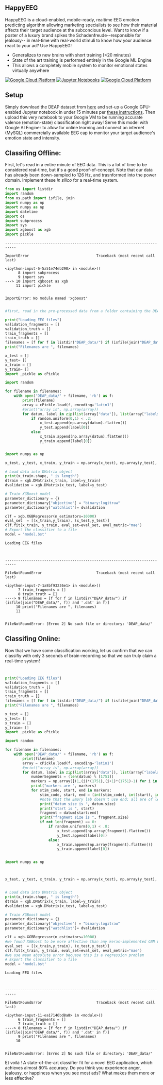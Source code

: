 
## HappyEEG



HappyEEG is a cloud-enabled, mobile-ready, realtime EEG emotion predicting algorithm allowing marketing specialists to see how their material affects their target audience at the subconcious level. Want to know if a poster of a luxury brand spikes the Schadenfreude--responsible for jealousy-- in real-time with real-world stimuli to know how your audience react to your ad? Use HappyEEG!  

  - Generalizes to new brains with short training (<20 minutes)
  - State of the art training is performed entirely in the Google ML Engine
  - This allows a completely mobile system to monitor emotional states virtually anywhere


[![Google Cloud Platform](https://www.retailbusinesstechnologyexpo.com/__novaimages/4461286?v=636567609703630000&h=120&type=3&w=120&q=100)](https://cloud.google.com/gcp/?utm_source=google&utm_medium=cpc&utm_campaign=na-US-all-en-dr-bkws-all-all-trial-e-dr-1003905&utm_content=text-ad-none-any-DEV_c-CRE_113120492767-ADGP_Hybrid%20%7C%20AW%20SEM%20%7C%20BKWS%20%7C%20US%20%7C%20en%20%7C%20EXA%20~%20Google%20Cloud%20Platform-KWID_43700009942847400-kwd-26415313501&utm_term=KW_google%20cloud%20platform-ST_google%20cloud%20platform&gclid=CjwKCAjwx7DeBRBJEiwA9MeX_FowZwUrPoy-TiUvXPxKqlbdraEfNWZ7JTEn4HWL6TK4m2P8BNvAyBoCy8kQAvD_BwE&dclid=CJ2O1fStl94CFVMNNwodH0ED3A) 
[![Jupyter Notebooks](https://images.g2crowd.com/uploads/product/image/large_detail/large_detail_1514651055/jupyter.png)](https://cloud.google.com/gcp/?utm_source=google&utm_medium=cpc&utm_campaign=na-US-all-en-dr-bkws-all-all-trial-e-dr-1003905&utm_content=text-ad-none-any-DEV_c-CRE_113120492767-ADGP_Hybrid%20%7C%20AW%20SEM%20%7C%20BKWS%20%7C%20US%20%7C%20en%20%7C%20EXA%20~%20Google%20Cloud%20Platform-KWID_43700009942847400-kwd-26415313501&utm_term=KW_google%20cloud%20platform-ST_google%20cloud%20platform&gclid=CjwKCAjwx7DeBRBJEiwA9MeX_FowZwUrPoy-TiUvXPxKqlbdraEfNWZ7JTEn4HWL6TK4m2P8BNvAyBoCy8kQAvD_BwE&dclid=CJ2O1fStl94CFVMNNwodH0ED3A) 
[![Google Cloud Platform](https://d1q6f0aelx0por.cloudfront.net/product-logos/6bd224a8-e827-4593-b5b4-483338e9999e-python.png )](https://cloud.google.com/gcp/?utm_source=google&utm_medium=cpc&utm_campaign=na-US-all-en-dr-bkws-all-all-trial-e-dr-1003905&utm_content=text-ad-none-any-DEV_c-CRE_113120492767-ADGP_Hybrid%20%7C%20AW%20SEM%20%7C%20BKWS%20%7C%20US%20%7C%20en%20%7C%20EXA%20~%20Google%20Cloud%20Platform-KWID_43700009942847400-kwd-26415313501&utm_term=KW_google%20cloud%20platform-ST_google%20cloud%20platform&gclid=CjwKCAjwx7DeBRBJEiwA9MeX_FowZwUrPoy-TiUvXPxKqlbdraEfNWZ7JTEn4HWL6TK4m2P8BNvAyBoCy8kQAvD_BwE&dclid=CJ2O1fStl94CFVMNNwodH0ED3A)


## Setup

Simply download the DEAP dataset from [here](http://www.eecs.qmul.ac.uk/mmv/datasets/deap/) and set-up a Google GPU-enabled Jupyter notebook in under 15 minutes per [these instructions](https://towardsdatascience.com/running-jupyter-notebook-in-google-cloud-platform-in-15-min-61e16da34d52?fbclid=IwAR1Mg-sls7VAvlhttps%3A%2F%2Fl.facebook.com%2Fl.php%3Fu%3Dhttps%3A%2F%2Ftowardsdatascience.com%2Frunning-jupyter-notebook-in-google-cloud-platform-in-15-min-61e16da34d52%3Ffbclid%3DIwAR1Mg-sls7VAvlRXOPRP7KkwWu4HfjDZ2WCIC_r9ednvIOqoYcBVWYzqrSw&h=AT2uBjVkEL0ZSw-9vN4a17BCVdArWVUQSe03JvYA_d-nVPFkp8AxUAnaZ0IrXzVydi6BJ8L6Co3VmDOH0IRdHy-QUpnXi6H_uSPIo-wIjkrjkl9dT3dN-W3Shp_YK9D72W6x40hnDdnVJWDe76NcJuwRXOPRP7KkwWu4HfjDZ2WCIC_r9ednvIOqoYcBVWYzqrSw). Then upload this very notebook to your Google VM to be running accurate valence (emotion-state) classification right away! Serve this model with Google AI Enginer to allow for online learning and connect an internet (MySQL) commercially available EEG cap to monitor your target audience's emotion state and intensity. 


## Classifing Offline: 

First, let's read in a entire minute of EEG data. This is a lot of time to be considered real-time, but it's a good proof-of-concept. Note that our data has already been down-sampled to 126 Hz, and trasnformed into the power domain. Implement these *in silico* for a real-time system. 


```python
from os import listdir
import random
from os.path import isfile, join
import numpy as np
import numpy as np
import datetime
import os
import subprocess
import sys
import xgboost as xgb
import pickle 
```


    ---------------------------------------------------------------------------

    ImportError                               Traceback (most recent call last)

    <ipython-input-6-5a51e74eb298> in <module>()
          8 import subprocess
          9 import sys
    ---> 10 import xgboost as xgb
         11 import pickle


    ImportError: No module named 'xgboost'



```python

#first, read in the pre-processed data from a folder containing the DEAP .dat files.  

print("Loading EEG files")
validation_fragments = []
validation_truth = []
train_fragments = []
train_truth = []
filenames = [f for f in listdir("DEAP_data/") if (isfile(join("DEAP_data/", f)) and '.dat' in f)]
print("Filenames are ", filenames)

x_test = []
y_test= []
x_train = []
y_train= []
import _pickle as cPickle

import random

for filename in filenames:
    with open("DEAP_data/" + filename, 'rb') as f:
        print(filename)
        array = cPickle.load(f, encoding='latin1')
        #print("array is", np.array(array))
        for datum, label in zip(list(array["data"]), list(array["labels"])):
            if random.uniform(0,1) < .2:
                x_test.append(np.array(datum).flatten())
                y_test.append(label[0])
            else:
                x_train.append(np.array(datum).flatten())
                y_train.append(label[0])


import numpy as np

x_test, y_test, x_train, y_train = np.array(x_test), np.array(y_test), np.array(x_train), np.array(y_train)

# Load data into DMatrix object
print(x_train.shape, " is length")
dtrain = xgb.DMatrix(x_train, label=y_train)
dvalidation = xgb.DMatrix(x_test, label=y_test)

# Train XGBoost model
parameter_dictionary = {}
parameter_dictionary["objective"] = "binary:logitraw"
parameter_dictionary["watchlist"]= dvalidation

clf = xgb.XGBRegressor(n_estimators=10000)
eval_set  = [(x_train,y_train), (x_test,y_test)]
clf.fit(x_train, y_train, eval_set=eval_set, eval_metric="mae")
# Export the classifier to a file
model = 'model.bst'

```

    Loading EEG files



    ---------------------------------------------------------------------------

    FileNotFoundError                         Traceback (most recent call last)

    <ipython-input-7-1a8bf93236e1> in <module>()
          7 train_fragments = []
          8 train_truth = []
    ----> 9 filenames = [f for f in listdir("DEAP_data/") if (isfile(join("DEAP_data/", f)) and '.dat' in f)]
         10 print("Filenames are ", filenames)
         11 


    FileNotFoundError: [Errno 2] No such file or directory: 'DEAP_data/'


## Classifing Online: 

Now that we have some classification working, let us confirm that we can classifiy with only 3 seconds of brain-recording so that we can truly claim a real-time system! 




```python


print("Loading EEG files")
validation_fragments = []
validation_truth = []
train_fragments = []
train_truth = []
filenames = [f for f in listdir("DEAP_data/") if (isfile(join("DEAP_data/", f)) and '.dat' in f)]
print("Filenames are ", filenames)

x_test = []
y_test= []
x_train = []
y_train= []
import _pickle as cPickle

import random

for filename in filenames:
    with open("DEAP_data/" + filename, 'rb') as f:
        print(filename)
        array = cPickle.load(f, encoding='latin1')
        #print("array is", np.array(array))
        for datum, label in zip(list(array["data"]), list(array["labels"])):
            numberSegments = (len(datum) % (1751))
            markers = np.array([(1,(i)*(1751),(i+1)*(1751)-1) for i in range(numberSegments-1)]) 
            print("markers are ", markers)
            for stim_code, start, end in markers:
                stim_code, start, end = (int(stim_code), int(start), int(end))
                #note that the Emory lab doesn't use end; all are of length 1
                print("datum size is ", datum.size)
                print("start is ", start)
                fragment = datum[start:end]   
                print("fragment size is ", fragment.size)
                if not len(fragment) == 0:
                    if random.uniform(0,1) < .8:
                        x_test.append(np.array(fragment).flatten())
                        y_test.append(label[0])
                    else:
                        x_train.append(np.array(fragment).flatten())
                        y_train.append(label[0])


import numpy as np



x_test, y_test, x_train, y_train = np.array(x_test), np.array(y_test), np.array(x_train), np.array(y_train)


# Load data into DMatrix object
print(x_train.shape, " is length")
dtrain = xgb.DMatrix(x_train, label=y_train)
dvalidation = xgb.DMatrix(x_test, label=y_test)

# Train XGBoost model
parameter_dictionary = {}
parameter_dictionary["objective"] = "binary:logitraw"
parameter_dictionary["watchlist"]= dvalidation

clf = xgb.XGBRegressor(n_estimators=10000)
#we found XGBoost to be more affective than any keras-implemented CNN we tried
eval_set  = [(x_train,y_train), (x_test,y_test)]
clf.fit(x_train, y_train, eval_set=eval_set, eval_metric="mae")
#we use mean absolute error becuase this is a regression problem 
# Export the classifier to a file
model = 'model.bst'
```

    Loading EEG files



    ---------------------------------------------------------------------------

    FileNotFoundError                         Traceback (most recent call last)

    <ipython-input-11-ea17146bd8a8> in <module>()
          6 train_fragments = []
          7 train_truth = []
    ----> 8 filenames = [f for f in listdir("DEAP_data/") if (isfile(join("DEAP_data/", f)) and '.dat' in f)]
          9 print("Filenames are ", filenames)
         10 


    FileNotFoundError: [Errno 2] No such file or directory: 'DEAP_data/'


Et voilà ! A state-of-the-art classifier fit for a novel EEG application, which achieves almost 80% accuracy. Do you think you experience anger, jealousy, or happiness when you see most ads? What makes them more or less effective? 


```python

```


```python

```
